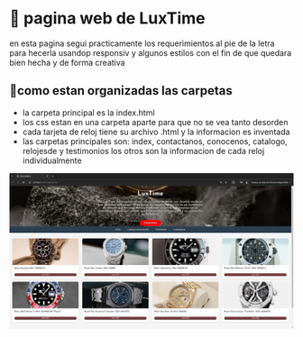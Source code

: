 # 📌 pagina web de LuxTime 

en esta pagina segui practicamente los requerimientos al pie de la letra para hecerla usandop responsiv y algunos estilos con el fin de que quedara bien hecha y de forma creativa

## 🔹como estan organizadas las carpetas 
  
- la carpeta principal es la index.html 
- los css estan en una carpeta aparte para que no se vea tanto desorden  
- cada tarjeta de reloj tiene su archivo .html y la informacion es inventada  
- las carpetas principales son: index, contactanos, conocenos, catalogo, relojesde y testimonios los otros son la informacion de cada reloj individualmente

![eejemplo](./imagenes/Captura%20desde%202025-06-05%2020-22-03.png)